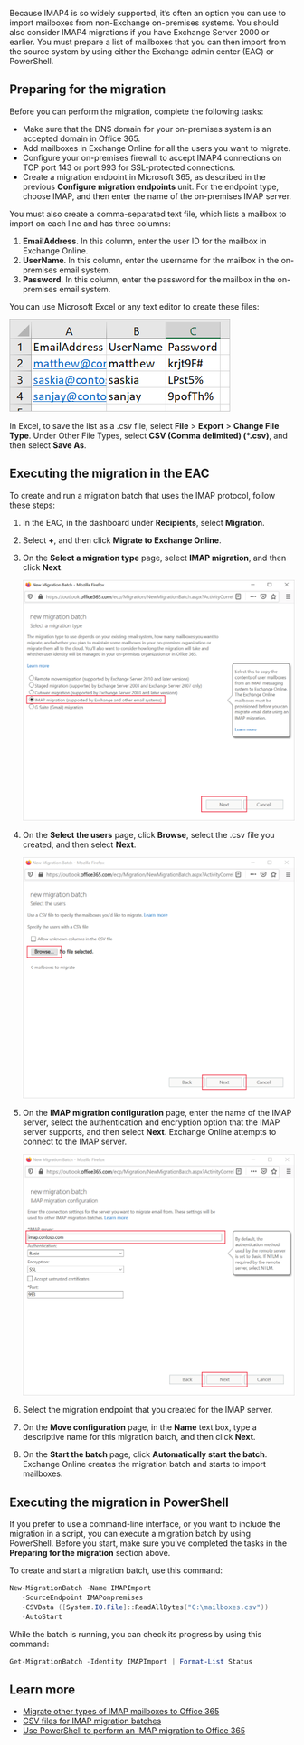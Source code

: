 Because IMAP4 is so widely supported, it’s often an option you can use to import mailboxes from non-Exchange on-premises systems. You should also consider IMAP4 migrations if you have Exchange Server 2000 or earlier. You must prepare a list of mailboxes that you can then import from the source system by using either the Exchange admin center (EAC) or PowerShell.

## Preparing for the migration

Before you can perform the migration, complete the following tasks:

- Make sure that the DNS domain for your on-premises system is an accepted domain in Office 365.
- Add mailboxes in Exchange Online for all the users you want to migrate.
- Configure your on-premises firewall to accept IMAP4 connections on TCP port 143 or port 993 for SSL-protected connections.
- Create a migration endpoint in Microsoft 365, as described in the previous **Configure migration endpoints** unit. For the endpoint type, choose IMAP, and then enter the name of the on-premises IMAP server.

You must also create a comma-separated text file, which lists a mailbox to import on each line and has three columns:

1. **EmailAddress**. In this column, enter the user ID for the mailbox in Exchange Online.
2. **UserName**. In this column, enter the username for the mailbox in the on-premises email system.
3. **Password**. In this column, enter the password for the mailbox in the on-premises email system.

You can use Microsoft Excel or any text editor to create these files:

![Mailbox import text file](../media/mailbox-import-text-file.png)

In Excel, to save the list as a .csv file, select **File** > **Export** > **Change File Type**. Under Other File Types, select **CSV (Comma delimited) (*.csv)**, and then select **Save As**.

## Executing the migration in the EAC

To create and run a migration batch that uses the IMAP protocol, follow these steps:

1. In the EAC, in the dashboard under **Recipients**, select **Migration**.
2. Select **+**, and then click **Migrate to Exchange Online**.
3. On the **Select a migration type** page, select **IMAP migration**, and then click **Next**.

   ![Select the IMAP migration type](../media/select-imap-migration-type.png)

4. On the **Select the users** page, click **Browse**, select the .csv file you created, and then select **Next**.

   ![Select the .csv file on the users page](../media/select-csv-users-page.png)

5. On the **IMAP migration configuration** page, enter the name of the IMAP server, select the authentication and encryption option that the IMAP server supports, and then select **Next**. Exchange Online attempts to connect to the IMAP server.

   ![Enter the IMAP server name on the IMAP migration configuration page](../media/imap-migration-configuration.png)

6. Select the migration endpoint that you created for the IMAP server.
7. On the **Move configuration** page, in the **Name** text box, type a descriptive name for this migration batch, and then click **Next**.
8. On the **Start the batch** page, click **Automatically start the batch**. Exchange Online creates the migration batch and starts to import mailboxes.

## Executing the migration in PowerShell

If you prefer to use a command-line interface, or you want to include the migration in a script, you can execute a migration batch by using PowerShell. Before you start, make sure you’ve completed the tasks in the **Preparing for the migration** section above.

To create and start a migration batch, use this command:

```powershell
New-MigrationBatch -Name IMAPImport 
   -SourceEndpoint IMAPonpremises 
   -CSVData ([System.IO.File]::ReadAllBytes("C:\mailboxes.csv")) 
   -AutoStart
```

While the batch is running, you can check its progress by using this command:

``` PowerShell
Get-MigrationBatch -Identity IMAPImport | Format-List Status
```

## Learn more

- [Migrate other types of IMAP mailboxes to Office 365](/exchange/mailbox-migration/migrating-imap-mailboxes/migrate-other-types-of-imap-mailboxes?azure-portal=true)
- [CSV files for IMAP migration batches](/exchange/mailbox-migration/migrating-imap-mailboxes/csv-files-for-imap-migrations?azure-portal=true)
- [Use PowerShell to perform an IMAP migration to Office 365](/office365/enterprise/powershell/use-powershell-to-perform-an-imap-migration-to-office-365?azure-portal=true)
